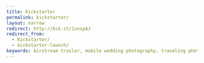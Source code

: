 ```yaml
---
title: Kickstarter
permalink: kickstarter/
layout: narrow
redirect: http://kck.st/1vnxpAJ
redirect_from:
  - Kickstarter/
  - kickstarter-launch/
keywords: Airstream trailer, mobile wedding photography, traveling photographers, Kickstarter fundraiser, Kickstarter gifts, crowd funding, small business, eco-friendly Airstream, sustainable trailer, retro-modern trailer, sustainable Airstream, vintage Airstream restoration, mobile photography studio, road trip, cross-country, Airstream Safari
---
```

